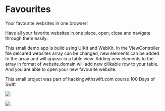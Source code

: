 # Favourites
  <p align="left">
Your favourite websites in one browser!
  </p>
  
  <p align="left">
Have all your favorite websites in one place, open, close and navigate through them easily.
  </p>

  <p align="left">
This small demo app is build using UIKit and WebKit. In the ViewController file delcared websites array can be changed, new elements can be added to the array and will appear in a table view. Adding new elements to the array in format of website.domain will add new clilkable row to your table. And you are able to open your new favourite website.
</p>

  <p align="left">
This small project was part of hackingwithswift.com course 100 Days of Swift
</p>


![](images/github/view1.png)

![](images/github/view2.png)
